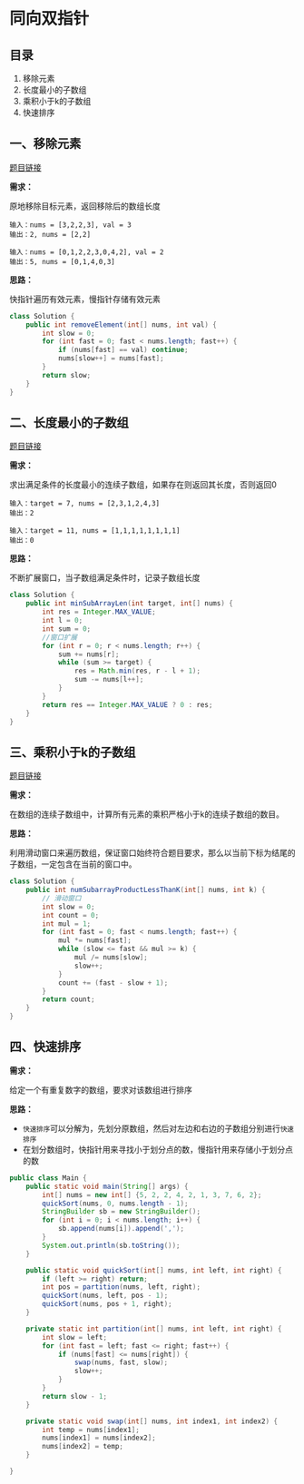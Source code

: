 # 同向双指针

## 目录

1. 移除元素
2. 长度最小的子数组
3. 乘积小于k的子数组
4. 快速排序



## 一、移除元素

[题目链接](https://leetcode-cn.com/problems/remove-element/)

**需求：**

原地移除目标元素，返回移除后的数组长度

```
输入：nums = [3,2,2,3], val = 3
输出：2, nums = [2,2]

输入：nums = [0,1,2,2,3,0,4,2], val = 2
输出：5, nums = [0,1,4,0,3]
```



**思路：**

快指针遍历有效元素，慢指针存储有效元素

```java
class Solution {
    public int removeElement(int[] nums, int val) {
        int slow = 0;
        for (int fast = 0; fast < nums.length; fast++) {
            if (nums[fast] == val) continue;
            nums[slow++] = nums[fast];
        }
        return slow;
    }
}
```



## 二、长度最小的子数组

[题目链接](https://leetcode-cn.com/problems/minimum-size-subarray-sum/)

**需求：**

求出满足条件的长度最小的连续子数组，如果存在则返回其长度，否则返回0

```
输入：target = 7, nums = [2,3,1,2,4,3]
输出：2

输入：target = 11, nums = [1,1,1,1,1,1,1,1]
输出：0
```



**思路：**

不断扩展窗口，当子数组满足条件时，记录子数组长度

```java
class Solution {
    public int minSubArrayLen(int target, int[] nums) {
        int res = Integer.MAX_VALUE;
        int l = 0;
        int sum = 0;
        //窗口扩展
        for (int r = 0; r < nums.length; r++) {
            sum += nums[r];
            while (sum >= target) {
                res = Math.min(res, r - l + 1);
                sum -= nums[l++];
            }
        }
        return res == Integer.MAX_VALUE ? 0 : res;
    }
}
```



## 三、乘积小于k的子数组

[题目链接](https://leetcode-cn.com/problems/subarray-product-less-than-k/)

**需求：**

在数组的连续子数组中，计算所有元素的乘积严格小于k的连续子数组的数目。

**思路：**

利用滑动窗口来遍历数组，保证窗口始终符合题目要求，那么以当前下标为结尾的子数组，一定包含在当前的窗口中。

```java
class Solution {
    public int numSubarrayProductLessThanK(int[] nums, int k) {
        // 滑动窗口
        int slow = 0;
        int count = 0;
        int mul = 1;
        for (int fast = 0; fast < nums.length; fast++) {
            mul *= nums[fast];
            while (slow <= fast && mul >= k) {
                mul /= nums[slow];
                slow++;
            }
            count += (fast - slow + 1);
        }
        return count;
    }
}
```



## 四、快速排序

**需求：**

给定一个有重复数字的数组，要求对该数组进行排序

**思路：**

* `快速排序`可以分解为，先划分原数组，然后对左边和右边的子数组分别进行`快速排序`
* 在划分数组时，快指针用来寻找小于划分点的数，慢指针用来存储小于划分点的数

```java
public class Main {
    public static void main(String[] args) {
        int[] nums = new int[] {5, 2, 2, 4, 2, 1, 3, 7, 6, 2};
        quickSort(nums, 0, nums.length - 1);
        StringBuilder sb = new StringBuilder();
        for (int i = 0; i < nums.length; i++) {
            sb.append(nums[i]).append(',');
        }
        System.out.println(sb.toString());
    }

    public static void quickSort(int[] nums, int left, int right) {
        if (left >= right) return;
        int pos = partition(nums, left, right);
        quickSort(nums, left, pos - 1);
        quickSort(nums, pos + 1, right);
    }

    private static int partition(int[] nums, int left, int right) {
        int slow = left;
        for (int fast = left; fast <= right; fast++) {
            if (nums[fast] <= nums[right]) {
                swap(nums, fast, slow);
                slow++;
            }
        }
        return slow - 1;
    }

    private static void swap(int[] nums, int index1, int index2) {
        int temp = nums[index1];
        nums[index1] = nums[index2];
        nums[index2] = temp;
    }

}
```

